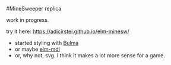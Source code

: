 #MineSweeper replica

work in progress.

try it here: https://adicirstei.github.io/elm-minesw/


* started styling with [Bulma](http://bulma.io/documentation/grid/columns/)
* or maybe [elm-mdl](https://debois.github.io/elm-mdl/#buttons)
* or, why not, svg. I think it makes a lot more sense for a game.
